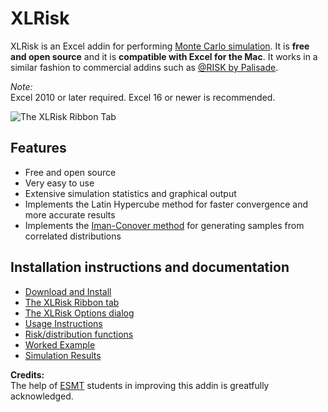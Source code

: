 # XLRisk
XLRisk is an Excel addin for performing [Monte Carlo simulation](https://en.wikipedia.org/wiki/Monte_Carlo_method).  It is **free and open source** and it is **compatible with Excel for the Mac**.  It works in a similar fashion to commercial addins such as [@RISK by Palisade](http://www.palisade.com).

*Note:*  
Excel 2010 or later required.  Excel 16 or newer is recommended.

![The XLRisk Ribbon Tab](https://github.com/pyscripter/XLRisk/wiki/Images/XLRisk_Ribbon.jpg)

## Features
* Free and open source
* Very easy to use
* Extensive simulation statistics and graphical output
* Implements the Latin Hypercube method for faster convergence and more accurate results
* Implements the [Iman-Conover method](https://www.google.com/url?sa=t&rct=j&q=&esrc=s&source=web&cd=4&cad=rja&uact=8&ved=2ahUKEwiFq8uzytHoAhVD2aQKHRF-AeMQFjADegQIAxAB&url=https%3A%2F%2Fcran.r-project.org%2Fweb%2Fpackages%2FSimJoint%2Fvignettes%2FSimulatedJointDistribution.pdf&usg=AOvVaw15Y9i4xdH4tgpUrmOMDKSw) for generating samples from correlated distributions

## Installation instructions and documentation
* [Download and Install](https://github.com/pyscripter/XLRisk/wiki/Installation)
* [The XLRisk Ribbon tab](https://github.com/pyscripter/XLRisk/wiki/Ribbon_Tab)
* [The XLRisk Options dialog](https://github.com/pyscripter/XLRisk/wiki/OptionsDialog)
* [Usage Instructions](https://github.com/pyscripter/XLRisk/wiki/Usage)
* [Risk/distribution functions](https://github.com/pyscripter/XLRisk/wiki/RiskFunctions)
* [Worked Example](https://github.com/pyscripter/XLRisk/wiki/WorkedExample)
* [Simulation Results](https://github.com/pyscripter/XLRisk/wiki/SimResults)


**Credits:**  
The help of [ESMT](https://www.esmt.org/) students in improving this addin is greatfully acknowledged.

